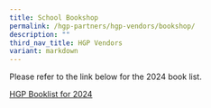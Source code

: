 ```yaml
---
title: School Bookshop
permalink: /hgp-partners/hgp-vendors/bookshop/
description: ""
third_nav_title: HGP Vendors
variant: markdown
---
```

Please refer to the link below for the 2024 book list.

[HGP Booklist for 2024](https://drive.google.com/drive/folders/158L2GLUEuH_4maVirJP8aFbuI2zkyFSy?usp=sharing)
